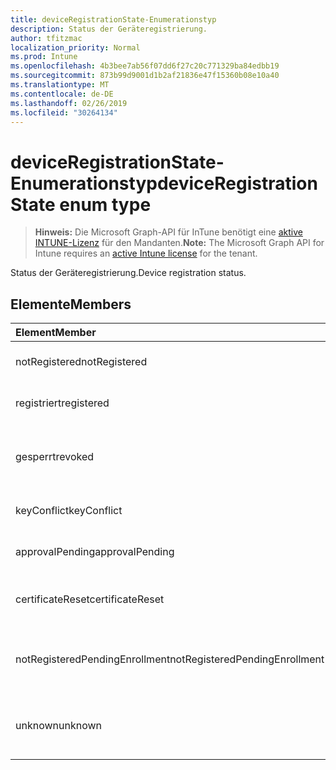 ```yaml
---
title: deviceRegistrationState-Enumerationstyp
description: Status der Geräteregistrierung.
author: tfitzmac
localization_priority: Normal
ms.prod: Intune
ms.openlocfilehash: 4b3bee7ab56f07dd6f27c20c771329ba84edbb19
ms.sourcegitcommit: 873b99d9001d1b2af21836e47f15360b08e10a40
ms.translationtype: MT
ms.contentlocale: de-DE
ms.lasthandoff: 02/26/2019
ms.locfileid: "30264134"
---
```

# <a name="deviceregistrationstate-enum-type"></a><span data-ttu-id="e9fcc-103">deviceRegistrationState-Enumerationstyp</span><span class="sxs-lookup"><span data-stu-id="e9fcc-103">deviceRegistrationState enum type</span></span>

> <span data-ttu-id="e9fcc-104">**Hinweis:** Die Microsoft Graph-API für InTune benötigt eine [aktive INTUNE-Lizenz](https://go.microsoft.com/fwlink/?linkid=839381) für den Mandanten.</span><span class="sxs-lookup"><span data-stu-id="e9fcc-104">**Note:** The Microsoft Graph API for Intune requires an [active Intune license](https://go.microsoft.com/fwlink/?linkid=839381) for the tenant.</span></span>

<span data-ttu-id="e9fcc-105">Status der Geräteregistrierung.</span><span class="sxs-lookup"><span data-stu-id="e9fcc-105">Device registration status.</span></span>

## <a name="members"></a><span data-ttu-id="e9fcc-106">Elemente</span><span class="sxs-lookup"><span data-stu-id="e9fcc-106">Members</span></span>
|<span data-ttu-id="e9fcc-107">Element</span><span class="sxs-lookup"><span data-stu-id="e9fcc-107">Member</span></span>|<span data-ttu-id="e9fcc-108">Wert</span><span class="sxs-lookup"><span data-stu-id="e9fcc-108">Value</span></span>|<span data-ttu-id="e9fcc-109">Beschreibung</span><span class="sxs-lookup"><span data-stu-id="e9fcc-109">Description</span></span>|
|:---|:---|:---|
|<span data-ttu-id="e9fcc-110">notRegistered</span><span class="sxs-lookup"><span data-stu-id="e9fcc-110">notRegistered</span></span>|<span data-ttu-id="e9fcc-111">0</span><span class="sxs-lookup"><span data-stu-id="e9fcc-111">0</span></span>|<span data-ttu-id="e9fcc-112">Das Gerät ist nicht registriert.</span><span class="sxs-lookup"><span data-stu-id="e9fcc-112">The device is not registered.</span></span>|
|<span data-ttu-id="e9fcc-113">registriert</span><span class="sxs-lookup"><span data-stu-id="e9fcc-113">registered</span></span>|<span data-ttu-id="e9fcc-114">2</span><span class="sxs-lookup"><span data-stu-id="e9fcc-114">2</span></span>|<span data-ttu-id="e9fcc-115">Das Gerät ist registriert.</span><span class="sxs-lookup"><span data-stu-id="e9fcc-115">The device is registered.</span></span>|
|<span data-ttu-id="e9fcc-116">gesperrt</span><span class="sxs-lookup"><span data-stu-id="e9fcc-116">revoked</span></span>|<span data-ttu-id="e9fcc-117">3</span><span class="sxs-lookup"><span data-stu-id="e9fcc-117">3</span></span>|<span data-ttu-id="e9fcc-118">Das Gerät wurde gesperrt, gelöscht oder im Ruhestand.</span><span class="sxs-lookup"><span data-stu-id="e9fcc-118">The device has been blocked, wiped or retired.</span></span>|
|<span data-ttu-id="e9fcc-119">keyConflict</span><span class="sxs-lookup"><span data-stu-id="e9fcc-119">keyConflict</span></span>|<span data-ttu-id="e9fcc-120">4</span><span class="sxs-lookup"><span data-stu-id="e9fcc-120">4</span></span>|<span data-ttu-id="e9fcc-121">Das Gerät hat einen Schlüsselkonflikt.</span><span class="sxs-lookup"><span data-stu-id="e9fcc-121">The device has a key conflict.</span></span>|
|<span data-ttu-id="e9fcc-122">approvalPending</span><span class="sxs-lookup"><span data-stu-id="e9fcc-122">approvalPending</span></span>|<span data-ttu-id="e9fcc-123">5</span><span class="sxs-lookup"><span data-stu-id="e9fcc-123">5</span></span>|<span data-ttu-id="e9fcc-124">Das Gerät steht zur Genehmigung.</span><span class="sxs-lookup"><span data-stu-id="e9fcc-124">The device is pending approval.</span></span>|
|<span data-ttu-id="e9fcc-125">certificateReset</span><span class="sxs-lookup"><span data-stu-id="e9fcc-125">certificateReset</span></span>|<span data-ttu-id="e9fcc-126">6</span><span class="sxs-lookup"><span data-stu-id="e9fcc-126">6</span></span>|<span data-ttu-id="e9fcc-127">Das Gerätezertifikat wurde zurückgesetzt.</span><span class="sxs-lookup"><span data-stu-id="e9fcc-127">The device certificate has been reset.</span></span>|
|<span data-ttu-id="e9fcc-128">notRegisteredPendingEnrollment</span><span class="sxs-lookup"><span data-stu-id="e9fcc-128">notRegisteredPendingEnrollment</span></span>|<span data-ttu-id="e9fcc-129">7</span><span class="sxs-lookup"><span data-stu-id="e9fcc-129">7</span></span>|<span data-ttu-id="e9fcc-130">Das Gerät ist nicht registriert und steht noch aus der Registrierung.</span><span class="sxs-lookup"><span data-stu-id="e9fcc-130">The device is not registered and pending enrollment.</span></span>|
|<span data-ttu-id="e9fcc-131">unknown</span><span class="sxs-lookup"><span data-stu-id="e9fcc-131">unknown</span></span>|<span data-ttu-id="e9fcc-132">8</span><span class="sxs-lookup"><span data-stu-id="e9fcc-132">8</span></span>|<span data-ttu-id="e9fcc-133">Der Geräte Registrierungsstatus ist unbekannt.</span><span class="sxs-lookup"><span data-stu-id="e9fcc-133">The device registration status is unknown.</span></span>|



